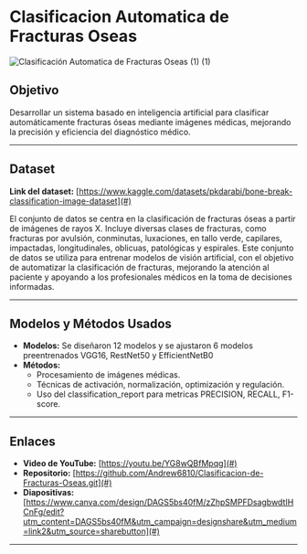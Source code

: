 # Clasificacion Automatica de Fracturas Oseas
![Clasificación Automatica de Fracturas Oseas (1) (1)](https://github.com/user-attachments/assets/4b5ab742-d28e-47fa-8974-aa2511dc61bc)


## Objetivo
Desarrollar un sistema basado en inteligencia artificial para clasificar automáticamente fracturas óseas mediante imágenes médicas, mejorando la precisión y eficiencia del diagnóstico médico.

---

## Dataset
**Link del dataset:** [https://www.kaggle.com/datasets/pkdarabi/bone-break-classification-image-dataset](#)

El conjunto de datos se centra en la clasificación de fracturas óseas a partir de imágenes de rayos X. Incluye diversas clases de fracturas, como fracturas por avulsión, conminutas, luxaciones, en tallo verde, capilares, impactadas, longitudinales, oblicuas, patológicas y espirales. Este conjunto de datos se utiliza para entrenar modelos de visión artificial, con el objetivo de automatizar la clasificación de fracturas, mejorando la atención al paciente y apoyando a los profesionales médicos en la toma de decisiones informadas.

---

## Modelos y Métodos Usados
- **Modelos:**
  Se diseñaron 12 modelos y se ajustaron 6 modelos preentrenados VGG16, RestNet50 y EfficientNetB0
- **Métodos:** 
  - Procesamiento de imágenes médicas.
  - Técnicas de activación, normalización, optimización y regulación.
  - Uso del classification_report para metricas PRECISION, RECALL, F1-score.
    

---

## Enlaces
- **Video de YouTube:** [https://youtu.be/YG8wQBfMpqg](#)
- **Repositorio:** [https://github.com/Andrew6810/Clasificacion-de-Fracturas-Oseas.git](#)
- **Diapositivas:** [https://www.canva.com/design/DAGS5bs40fM/zZhpSMPFDsagbwdtIHCnFg/edit?utm_content=DAGS5bs40fM&utm_campaign=designshare&utm_medium=link2&utm_source=sharebutton](#)

---
